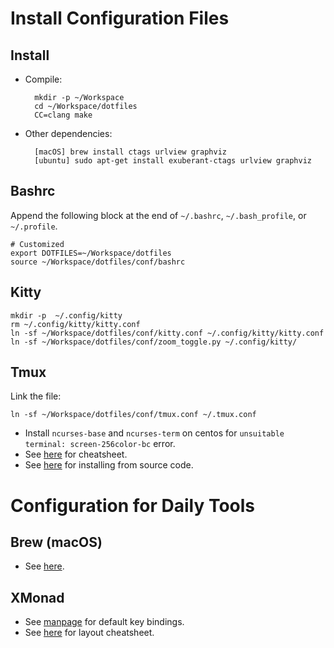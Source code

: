 # Install Configuration Files

## Install

- Compile:

        mkdir -p ~/Workspace
        cd ~/Workspace/dotfiles
        CC=clang make

- Other dependencies:

        [macOS] brew install ctags urlview graphviz
        [ubuntu] sudo apt-get install exuberant-ctags urlview graphviz

## Bashrc

Append the following block at the end of `~/.bashrc`, `~/.bash_profile`, or
`~/.profile`.

    # Customized
    export DOTFILES=~/Workspace/dotfiles
    source ~/Workspace/dotfiles/conf/bashrc

## Kitty

    mkdir -p  ~/.config/kitty
    rm ~/.config/kitty/kitty.conf
    ln -sf ~/Workspace/dotfiles/conf/kitty.conf ~/.config/kitty/kitty.conf
    ln -sf ~/Workspace/dotfiles/conf/zoom_toggle.py ~/.config/kitty/

## Tmux

Link the file:

    ln -sf ~/Workspace/dotfiles/conf/tmux.conf ~/.tmux.conf

- Install `ncurses-base` and `ncurses-term` on centos for `unsuitable terminal: screen-256color-bc` error.
- See [here](doc/tmux.md#tmux-cheatsheet) for cheatsheet.
- See [here](doc/tmux.md#install) for installing from source code.

# Configuration for Daily Tools

## Brew (macOS)

- See [here](doc/brew.md).

## XMonad

- See [manpage](https://xmonad.org/manpage.html) for default key bindings.
- See [here](doc/xmonad_cheatsheet.md) for layout cheatsheet.


